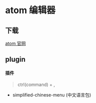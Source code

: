 # atom 编辑器

## 下载
[atom 官网](https://atom.io/)

## plugin

#### 插件

> ctrl(command) + ,

* simplified-chinese-menu (中文语言包)
